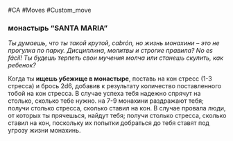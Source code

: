 #CA #Moves #Custom_move

### монастырь “SANTA MARIA”
*Ты думаешь, что ты такой крутой, cabrón, но жизнь монахини – это не прогулка по парку. Дисциплина, молитвы и строгие правила? No es fácil! Ты будешь терпеть свои мучения молча или станешь скулить, как ребенок?*

Когда ты **ищешь убежище в монастыре**, поставь на кон стресс (1-3 стресса) и брось 2d6, добавив к результату количество поставленного тобой на кон стресса. В случае успеха тебя надежно спрячут на столько, сколько тебе нужно. на 7-9 монахини раздражают тебя; получи столько стресса, сколько ставил на кон. В случае провала люди, от которых ты прячешься, найдут тебя; получи столько стресса, сколько ставил на кон, поскольку их попытки добраться до тебя ставят под угрозу жизни монахинь.